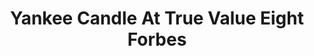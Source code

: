 ---
title: "Yankee Candle At True Value Eight Forbes"
url: /taguig/yankee-candle-at-true-value-eight-forbes/
shop: department store
---
